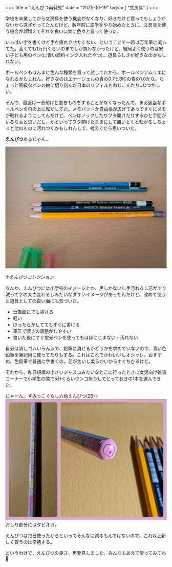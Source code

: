 +++
title = "えんぴつ再発見"
date = "2025-10-19"
tags = [
    "文房具"
]
+++

学校を卒業してから文房具を使う機会がなくなり、好きだけど買ってもしょうがないから遠ざかってたんだけど、数年前に語学をやり始めたときに、文房具を使う機会が超増えてそれを良い口実に色々と買って使った。

いっぱい字を書くけど手を疲れさせたくない、ということで一時は万年筆に凝ってた。高くても1万円くらいのまでしか買わなかったけど、結局よく使うのは安い子ども用のペン(に青い顔料インク入れたやつ)… 道具らしさが好きなのかもしれない。

ボールペンもほんまに色んな種類を買って試してたから、ボールペンソムリエになれるかもしれん。好きなのはエナージェルの青の0.7とBICの青の1.0かな。ちょっと高級なペンの軸に切り刻んだ日本のリフィルをねじこんだり‥なつかしい。

そんで、最近は一昔前ほど書きものをすることがなくなったんで、まぁ適当なボールペンを机の上に転がしてた。メモパッドか自由帳が広げてあってすぐにメモが取れるようにしてんだけど、ペンはノックしたりフタ開けたりするひと手間がいるなぁと思いだし、かといってフタ開けたままにして置いとくと転がるしちょっと他のものに汚れつくかもしれんしで、考えてたら思いついた。

**えんぴつ**あるじゃん…

![](01.jpg)

↑*えんぴつコレクション*

なんか、えんぴつには小学校のイメージとか、黒しかないし手汚れるし芯がすり減って字の太さ変わるしみたいなダサいイメージがあったんだけど、改めて使うと道具としての良い面にも気づいた。

- 垂直面にでも書ける
- 軽い
- ほったらかしててもすぐに書ける
- 筆圧で濃さの調整がしやすい
- 書いた後にすぐ蛍光ペンを使ってもほぼにじまない・汚れない

自分は消しゴムいらん派で、鉛筆に消せるかどうかを求めていないので、青い色鉛筆を筆記用に使ってたりもする。これはこれでかわいいしオシャレ。おすすめ。色鉛筆で普通に字書くの。芯が太いし柔らかいからすぐちびるけど。

それから、昨日規模の小さいジャスコみたいなとこに行ったときに女児向け雑貨コーナーで小学生の隣で5分くらいウンコ座りしてとっておきの1本を選んできた。

じゃーん。すみっこぐらし六角えんぴつ(2B)✨
![](02.jpg)
おしり部分にはタピオカ。

えんぴつは毎日使ったからといってそんなに減るもんではないので、これ以上新しく買うのは辛抱する。

というわけで、えんぴつの良さ、再発見しました。みんなもあえて使ってみてね👋